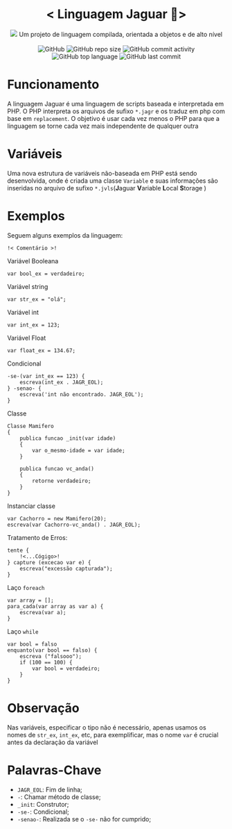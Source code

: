 <h1 align=center> 
  < Linguagem Jaguar 🐯> 
</h1>
<p align=center>
  <img src = "https://github.com/caue-alves/Linguagem-Jaguar/blob/master/img/jaguar.png?raw=true">
Um projeto de linguagem compilada, orientada a objetos e de alto nível<br><br>
  
  
<img alt="GitHub" src="https://img.shields.io/github/license/caue-alves/Linguagem-Jaguar">
<img alt="GitHub repo size" src="https://img.shields.io/github/repo-size/caue-alves/Linguagem-Jaguar">
<img alt="GitHub commit activity" src="https://img.shields.io/github/commit-activity/w/caue-alves/Linguagem-Jaguar"><br>
<img alt="GitHub top language" src="https://img.shields.io/github/languages/top/caue-alves/Linguagem-Jaguar">
<img alt="GitHub last commit" src="https://img.shields.io/github/last-commit/caue-alves/Linguagem-Jaguar">
</p>

# Funcionamento

A linguagem Jaguar é uma linguagem de scripts baseada e interpretada em PHP. O PHP interpreta os arquivos de sufixo `*.jagr` e os traduz em php com base em `replacement`. O objetivo é usar cada vez menos o PHP para que a linguagem se torne cada vez mais independente de qualquer outra

# Variáveis

Uma nova estrutura de variáveis não-baseada em PHP está sendo desenvolvida, onde é criada uma classe `Variable` e suas informações são inseridas no arquivo de sufixo `*.jvls`(**J**aguar **V**ariable **L**ocal **S**torage ) 

# Exemplos

Seguem alguns exemplos da linguagem:
```
!< Comentário >!
```
Variável Booleana
```
var bool_ex = verdadeiro;
```

Variável string
```
var str_ex = "olá";
```
Variável int
```
var int_ex = 123;
```

Variável Float
```
var float_ex = 134.67;
```
Condicional
```
-se-(var int_ex == 123) {
	escreva(int_ex . JAGR_EOL);
} -senao- {
	escreva('int não encontrado. JAGR_EOL');
}
```

Classe
```
Classe Mamifero
{
	publica funcao _init(var idade)
	{
		var o_mesmo-idade = var idade;
	}

	publica funcao vc_anda()
	{
		retorne verdadeiro;
	}
}
```
Instanciar classe
```
var Cachorro = new Mamifero(20);
escreva(var Cachorro-vc_anda() . JAGR_EOL);
```
Tratamento de Erros:
```
tente {
	!<...Cógigo>!
} capture (excecao var e) {
	escreva("excessão capturada");
}
```
Laço `foreach`
```
var array = [];
para_cada(var array as var a) {
	escreva(var a);
}
```
Laço `while`
```
var bool = falso
enquanto(var bool == falso) {
	escreva ("falsooo");
	if (100 == 100) {
		var bool = verdadeiro;
	}
}
```

# Observação
Nas variáveis, especificar o tipo não é necessário, apenas usamos os nomes de `str_ex`, `int_ex`, etc, para exemplificar, mas o nome `var` é crucial antes da declaração da variável

# Palavras-Chave
- `JAGR_EOL`: Fim de linha;
- `-`: Chamar método de classe;
- `_init`: Construtor;
- `-se-`: Condicional;
- `-senao-`: Realizada se o `-se-` não for cumprido;
